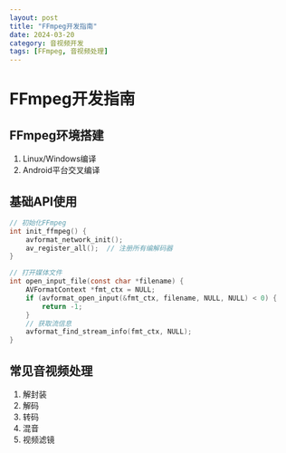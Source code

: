 ```yaml
---
layout: post
title: "FFmpeg开发指南"
date: 2024-03-20
category: 音视频开发
tags: [FFmpeg, 音视频处理]
---
```


# FFmpeg开发指南

## FFmpeg环境搭建
1. Linux/Windows编译
2. Android平台交叉编译

## 基础API使用
```c
// 初始化FFmpeg
int init_ffmpeg() {
    avformat_network_init();
    av_register_all();  // 注册所有编解码器
}

// 打开媒体文件
int open_input_file(const char *filename) {
    AVFormatContext *fmt_ctx = NULL;
    if (avformat_open_input(&fmt_ctx, filename, NULL, NULL) < 0) {
        return -1;
    }
    // 获取流信息
    avformat_find_stream_info(fmt_ctx, NULL);
}
```

## 常见音视频处理
1. 解封装
2. 解码
3. 转码
4. 混音
5. 视频滤镜 